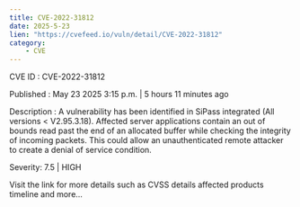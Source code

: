 ```yaml
---
title: CVE-2022-31812
date: 2025-5-23
lien: "https://cvefeed.io/vuln/detail/CVE-2022-31812"
category:
    - CVE
---
```


CVE ID : CVE-2022-31812

Published :  May 23
2025
3:15 p.m. | 5 hours
11 minutes ago

Description : A vulnerability has been identified in SiPass integrated (All versions < V2.95.3.18). Affected server applications contain an out of bounds read past the end of an allocated buffer while checking the integrity of incoming packets. This could allow an unauthenticated remote attacker to create a denial of service condition.

Severity: 7.5 | HIGH

Visit the link for more details
such as CVSS details
affected products
timeline
and more...
